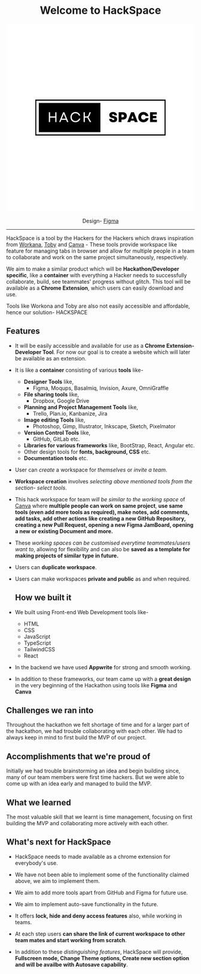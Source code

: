 <div align="center">

<h1>Welcome to HackSpace</h1>

<!--<img width="300" src="src\assets\HackSpaceLogo\ActualLogo\1.png">-->

![HackSpaceLogo](https://raw.githubusercontent.com/arcVaishali/HackSpace/main/src/assets/HackSpaceLogo/ActualLogo/1.png?token=GHSAT0AAAAAACAYQRJZ7RFZKC6BFRFEJCRIZF3YBOA)  

Design- [Figma](https://www.figma.com/file/QkhR6KR31oLELFiJwln7CH/HackSpace?type=design&node-id=0%3A1&mode=design&t=ZCbSgSp4ydPNNCCh-1)

</div> 

--------------------------------------------------------------------------------------------------------------------


HackSpace is a tool by the Hackers for the Hackers which draws inspiration from [Workana](https://workona.com), [Toby](https://www.gettoby.com/) and [Canva](https://www.canva.com/) - These tools provide workspace like feature for managing tabs in browser and allow for multiple people in a team to collaborate and work on the same project simultaneously, respectively.

We aim to make a similar product which will be **Hackathon/Developer specific**, like a **container** with everything a Hacker needs to successfully collaborate, build, see teammates' progress without glitch. This tool will be available as a **Chrome Extension**, which users can easily download and use.

Tools like Workona and Toby are also not easily accessible and affordable, hence our solution- HACKSPACE

## Features
- It will be easily accessible and available for use as a **Chrome Extension- Developer Tool**. For now our goal is to create a website which will later be available as an extension.
- It is like a **container** consisting of various **tools** like-
   + **Designer Tools** like,
      - Figma, Moqups, Basalmiq, Invision, Axure, OmniGraffle
   + **File sharing tools** like,
      - Dropbox, Google Drive
   + **Planning and Project Management Tools** like,
      - Trello, Plan.io, Kanbanize, Jira
   + **Image editing Tools** like,
      - Photoshop, Gimp, Illustrator, Inkscape, Sketch, Pixelmator
   + **Version Control Tools** like,
      - GitHub, GitLab etc.
   + **Libraries for various frameworks** like, BootStrap, React, Angular etc.
   + Other design tools for **fonts, background, CSS** etc.
   + **Documentation tools** etc.
- User can *create* a workspace for *themselves* or *invite a team*.
- **Workspace creation** involves *selecting above mentioned tools from the section- select tools*.
- This hack workspace for team *will be similar to the working space* of [Canva]() where **multiple people can work on same project**, **use same tools (even add more tools as required), make notes, add comments, add tasks, add other actions like creating a new GitHub Repository, creating a new Pull Request, opening a new Figma JamBoard, opening a new or existing Document and more.**
- These *working spaces can be customised everytime teammates/users want to*, allowing for flexibility and can also be **saved as a template for making projects of similar type in future.**
- Users can **duplicate workspace**.
- Users can make workspaces **private and public** as and when required.

  ## How we built it
- We built using Front-end Web Development tools like-
     + HTML
     + CSS
     + JavaScript
     + TypeScript
     + TailwindCSS 
     + React
- In the backend we have used **Appwrite** for strong and smooth working.
- In addition to these frameworks, our team came up with a **great design** in the very beginning of the Hackathon using tools like **Figma** and **Canva**

## Challenges we ran into
Throughout the hackathon we felt shortage of time and for a larger part of the hackathon, we had trouble collaborating with each other. We had to always keep in mind to first build the MVP of our project.  

## Accomplishments that we're proud of
Initially we had trouble brainstorming an idea and begin building since, many of our team members were first time hackers. But we were able to come up with an idea early and managed to build the MVP.

## What we learned
The most valuable skill that we learnt is time management, focusing on first building the MVP and collaborating more actively with each other. 

## What's next for HackSpace
- HackSpace needs to made available as a chrome extension for everybody's use.
- We have not been able to implement some of the functionality claimed above, we aim to implement them.
- We aim to add more tools apart from GitHub and Figma for future use.
- We aim to implement auto-save functionality in the future.

- It offers **lock, hide and deny access features** also, while working in teams.
- At each step users **can share the link of current workspace to other team mates and start working from scratch**.
- In addition to these *distinguishing features*, HackSpace will provide, **Fullscreen mode, Change Theme options, Create new section option and will be availbe with Autosave capability**. 



